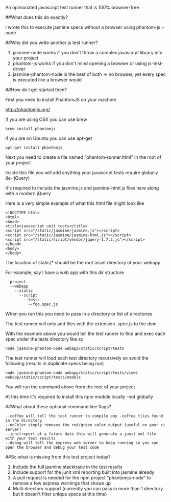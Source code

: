 
An opinionated javascript test runner that is 100% browser-free

##What does this do exactly?

I wrote this to execute jasmine specs without a browser using phantom-js + node

##Why did you write another js test runner?

1. jasmine-node works if you don't throw a complex javascript library into your project
2. phantom-js works if you don't mind opening a browser or using js-test-driver
3. jasmine-phantom-node is the best of both => no browser, yet every spec is executed like a browser would

##How do I get started then?

First you need to install PhantomJS on your machine

http://phantomjs.org/

If you are using OSX you can use brew

    brew install phantomjs

If you are on Ubuntu you can use apt-get

    apt-get install phantomjs

Next you need to create a file named "phantom-runner.html" in the root of your project

Inside this file you will add anything your javascript tests require globally (ie- jQuery)

It's required to include the jasmine.js and jasmine-html.js files here along with a modern jQuery

Here is a very simple example of what this html file might look like

    <!DOCTYPE html>
    <html>
    <head>
    <title>javascript unit tests</title>
    <script src="/static/jasmine/jasmine.js"></script>
    <script src="/static/jasmine/jasmine-html.js"></script>
    <script src="/static/script/vendor/jquery-1.7.2.js"></script>
    </head>
    <body>
    </body>

The location of static/* should be the root asset directory of your webapp

For example, say I have a web app with this dir structure

    --project
      --webapp
        --static
          --script
            --tests
              --foo.spec.js

When you run this you need to pass in a directory or list of directories

The test runner will only add files with the extension .spec.js to the dom

With the example above you would tell the test runner to find and exec each spec under the tests directory like so

    node jasmine-phantom-node webapp/static/script/tests

The test runner will load each test directory recursively so avoid the following (results in duplicate specs being run)

    node jasmine-phantom-node webapp/static/script/tests/views webapp/static/script/tests/models

You will run the command above from the root of your project

At this time it's required to install this npm module locally -not globally

##What about these optional command line flags?

    --coffee will tell the test runner to compile any .coffee files found in the directory
    --noColor simply removes the red/green color output (useful on your ci server)
    --junitreport at a future date this will generate a junit xml file with your test results
    --debug will tell the express web server to keep running so you can open the browser and debug your test code

##So what is missing from this test project today?

1. Include the full jasmine stacktrace in the test results
2. Include support for the junit xml reporting built into jasmine already
3. A pull request is needed for the npm project "phantomjs-node" to remove a few express warnings that shows up
4. Multi directory support (currently you can pass in more than 1 directory but it doesn't filter unique specs at this time)
